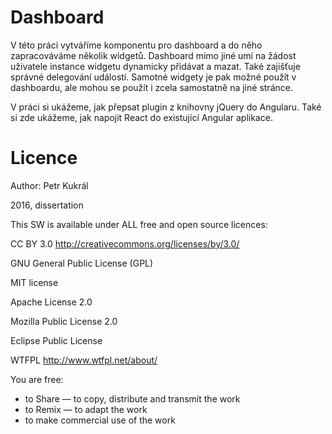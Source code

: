 # Dashboard
V této práci vytváříme komponentu pro dashboard a do něho zapracováváme několik widgetů. Dashboard mimo jiné umí na žádost uživatele instance widgetu dynamicky přidávat a mazat. Také zajišťuje správné delegování událostí. Samotné widgety je pak možné použít v dashboardu, ale mohou se použít i zcela samostatně na jiné stránce.

V práci si ukážeme, jak přepsat plugin z knihovny jQuery do Angularu. Také si zde ukážeme, jak napojit React do existující Angular aplikace.

# Licence
Author: Petr Kukrál

2016, dissertation

This SW is available under ALL free and open source licences:

CC BY 3.0 http://creativecommons.org/licenses/by/3.0/

GNU General Public License (GPL)

MIT license

Apache License 2.0

Mozilla Public License 2.0

Eclipse Public License

WTFPL http://www.wtfpl.net/about/

You are free:

- to Share — to copy, distribute and transmit the work
- to Remix — to adapt the work
- to make commercial use of the work

